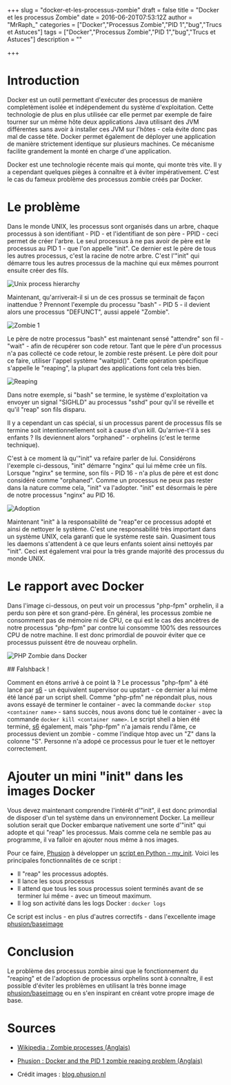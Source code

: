 +++
slug = "docker-et-les-processus-zombie"
draft = false
title = "Docker et les processus Zombie"
date = 2016-06-20T07:53:12Z
author = "MrRaph_"
categories = ["Docker","Processus Zombie","PID 1","bug","Trucs et Astuces"]
tags = ["Docker","Processus Zombie","PID 1","bug","Trucs et Astuces"]
description = ""

+++

# Introduction

Docker est un outil permettant d'exécuter des processus de manière completèment isolée et indépendement du système d'exploitation. Cette technologie de plus en plus utilisée car elle permet par exemple de faire tourner sur un même hôte deux applications Java utilisant des JVM différentes sans avoir à installer ces JVM sur l'hôtes - cela évite donc pas mal de casse tête. Docker permet également de déployer une application de manière strictement identique sur plusieurs machines. Ce mécanisme facilite grandement la monté en charge d'une application.

Docker est une technologie récente mais qui monte, qui monte très vite. Il y a cependant quelques pièges à connaître et à éviter impérativement. C'est le cas du fameux problème des processus zombie créés par Docker.

# Le problème


Dans le monde UNIX, les processus sont organisés dans un arbre, chaque processus à son identifiant - PID - et l'identifiant de son père - PPID - ceci permet de créer l'arbre. Le seul processus à ne pas avoir de père est le processus au PID 1 - que l'on appelle "init". Ce dernier est le père de tous les autres processus, c'est la racine de notre arbre. C'est l'"init" qui démarre tous les autres processus de la machine qui eux mêmes pourront ensuite créer des fils.

![Unix process hierarchy](https://blog.phusion.nl/images/2015/01/Unix-process-hierarchy.png)


Maintenant, qu'arriverait-il si un de ces prossus se terminait de façon inattendue ? Prennont l'exemple du processu "bash" - PID 5 - il devient alors une processus "DEFUNCT", aussi appelé "Zombie".


![Zombie 1](https://blog.phusion.nl/images/2015/01/zombie.png)

Le père de notre processus "bash" est maintenant sensé "attendre" son fil - "wait" - afin de récupérer son code retour. Tant que le père d'un processus n'a pas collecté ce code retour, le zombie reste présent. Le père doit pour ce faire, utiliser l'appel système "waitpid()". Cette opération spécifique s'appelle le "reaping", la plupart des applications font cela très bien.



![Reaping](https://blog.phusion.nl/images/2015/01/reaping.png)


Dans notre exemple, si "bash" se termine, le système d'exploitation va envoyer un signal "SIGHLD" au processus "sshd" pour qu'il se réveille et qu'il "reap" son fils disparu.


Il y a cependant un cas spécial, si un processus parent de processus fils se termine soit intentionnellement soit à cause d'un kill. Qu'arrive-t'il à ses enfants ? Ils deviennent alors "orphaned" - orphelins (c'est le terme technique).

C'est à ce moment là qu'"init" va refaire parler de lui. Considérons l'exemple ci-dessous, "init" démarre "nginx" qui lui même crée un fils. Lorsque "nginx" se termine, son fils - PID 16 - n'a plus de père et est donc considéré comme "orphaned". Comme un processus ne peux pas rester dans la nature comme cela, "init" va l'adopter. "init" est désormais le père de notre processus "nginx" au PID 16.


![Adoption](https://blog.phusion.nl/images/2015/01/adoption.png)

Maintenant "init" à la responsabilité de "reap"er ce processus adopté et ainsi de nettoyer le système. C'est une responsabilité très important dans un système UNIX, cela garanti que le système reste sain. Quasiment tous les daemons s'attendent à ce que leurs enfants soient ainsi nettoyés par "init". Ceci est également vrai pour la très grande majorité des processus du monde UNIX.


# Le rapport avec Docker

Dans l'image ci-dessous, on peut voir un processus "php-fpm" orphelin, il a perdu son père et son grand-père. En général, les processus zombie ne consomment pas de mémoire ni de CPU, ce qui est le cas des ancètres de notre processus "php-fpm" par contre lui consomme 100% des ressources CPU de notre machine. Il est donc primordial de pouvoir éviter que ce processus puissent être de nouveau orphelin.

![PHP Zombie dans Docker](https://techan.fr/content/images/2016/06/docker_zombie_php_process.jpg)

## Falshback !

Comment en étons arrivé à ce point là ? Le processus "php-fpm" à été lancé par [s6](http://skarnet.org/software/s6/) - un équivalent supervisor ou upstart - ce dernier a lui même été lancé par un script shell. Comme "php-pfm" ne répondait plus, nous avons essayé de terminer le container - avec la commande `docker stop <container name>` - sans succès, nous avons donc tué le container - avec la commande `docker kill <container name>`. Le script shell a bien été terminé, [s6](http://skarnet.org/software/s6/) également, mais "php-fpm" n'a jamais rendu l'âme, ce processus devient un zombie - comme l'indique htop avec un "Z" dans la colonne "S". Personne n'a adopé ce processus pour le tuer et le nettoyer correctement.

# Ajouter un mini "init" dans les images Docker

Vous devez maintenant comprendre l'intérêt d'"init", il est donc primordial de disposer d'un tel système dans un environnement Docker. La meilleur solution serait que Docker embarque nativement une sorte d'"init" qui adopte et qui "reap" les processus. Mais comme cela ne semble pas au programme, il va falloir en ajouter nous même à nos images.

Pour ce faire, [Phusion](https://blog.phusion.nl) à développer un [script en Python - my_init](https://github.com/phusion/baseimage-docker/blob/rel-0.9.16/image/bin/my_init). Voici les principales fonctionnalités de ce script :

* Il "reap" les processus adoptés.
* Il lance les sous processus
* Il attend que tous les sous processus soient terminés avant de se terminer lui même - avec un timeout maximum.
* Il log son activité dans les logs Docker : `docker logs`

Ce script est inclus - en plus d'autres correctifs - dans l'excellente image [phusion/baseimage](https://hub.docker.com/r/phusion/baseimage/)


# Conclusion

Le problème des processus zombie ainsi que le fonctionnement du "reaping" et de l'adoption de processus orphelins sont à connaître, il est possible d'éviter les problèmes en utilisant la très bonne image [phusion/baseimage](https://hub.docker.com/r/phusion/baseimage/) ou en s'en inspirant en créant votre propre image de base.

# Sources
* [Wikipedia : Zombie processes (Anglais)](https://en.wikipedia.org/wiki/Zombie_process)
* [Phusion : Docker and the PID 1 zombie reaping problem (Anglais)](https://blog.phusion.nl/2015/01/20/docker-and-the-pid-1-zombie-reaping-problem/)

* Crédit images : [blog.phusion.nl](https://blog.phusion.nl)